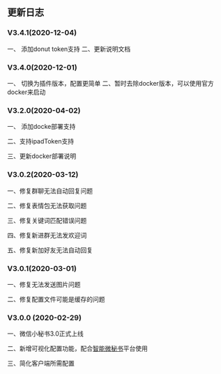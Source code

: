 ## 更新日志

### V3.4.1(2020-12-04)
一、 添加donut token支持
二、更新说明文档


### V3.4.0(2020-12-01)
一、 切换为插件版本，配置更简单
二、暂时去除docker版本，可以使用官方docker来启动

### V3.2.0(2020-04-02)
一、 添加docke部署支持

二、支持ipadToken支持

三、更新docker部署说明

### V3.0.2(2020-03-12)

一、修复群聊无法自动回复问题

二、修复表情包无法获取问题

三、修复关键词匹配错误问题

四、修复新进群无法发欢迎词

五、修复新加好友无法自动回复

### V3.0.1(2020-03-01)

一、修复无法发送图片问题

二、修复配置文件可能是缓存的问题

### V3.0.0 (2020-02-29)

一、微信小秘书3.0正式上线

二、新增可视化配置功能，配合[智能微秘书](https://wechat.aibotk.com/)平台使用

三、简化客户端所需配置
